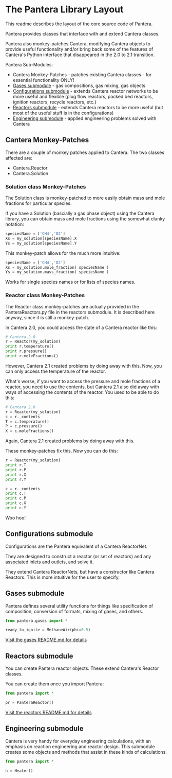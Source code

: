 # The Pantera Library Layout

This readme describes the layout of the core source code of Pantera.

Pantera provides classes that interface with and extend Cantera classes.

Pantera also monkey-patches Cantera, modifying Cantera objects to provide
useful functionality and/or bring back some of the features of Cantera's 
Python interface that disappeared in the 2.0 to 2.1 transition.

Pantera Sub-Modules:
* Cantera Monkey-Patches - patches existing Cantera classes - for essential functionality ONLY!
* [Gases submodule](gases/README.md) - gas compositions, gas mixing, gas objects
* [Configurations submodule](configurations/README.md) - extends Cantera reactor networks to be more useful and flexible (plug flow reactors, packed bed reactors, ignition reactors, recycle reactors, etc.)
* [Reactors submodule](reactors/README.md) - extends Cantera reactors to be more useful (but most of the useful stuff is in the configurations)
* [Engineering submodule](engineering/README.md) - applied engineering problems solved with Cantera

## Cantera Monkey-Patches

There are a couple of monkey patches applied to Cantera. The two classes affected are:
* Cantera.Reactor
* Cantera.Solution

### Solution class Monkey-Patches

The Solution class is monkey-patched to more easily obtain mass and mole fractions
for particular species.

If you have a Solution (bascially a gas phase object) using the Cantera library, you can 
obtain mass and mole fractions using the somewhat clunky notation:

```python
speciesName = ['CH4','O2']
Xs = my_solution[speciesName].X
Ys = my_solution[speciesName].Y
```

This monkey-patch allows for the much more intuitive:

```python
speciesName = ['CH4','O2']
Xs = my_solution.mole_fraction( speciesName )
Ys = my_solution.mass_fraction( speciesName )
```

Works for single species names or for lists of species names.

### Reactor class Monkey-Patches

The Reactor class monkey-patches are actually provided in the PanteraReactors.py file in the 
reactors submodule. It is described here anyway, since it is still a monkey-patch.

In Cantera 2.0, you could access the state of a Cantera reactor
like this:

```python
# Cantera 2.0
r = Reactor(my_solution)
print r.temperature()
print r.pressure()
print r.moleFractions()
```

However, Cantera 2.1 created problems by doing away with this. 
Now, you can only access the temperature of the reactor.

What's worse, if you want to access the pressure and mole fractions
of a reactor, you need to use the contents, but Cantera 2.1 also 
did away with ways of accessing the contents of the reactor. You
used to be able to do this:

```python
# Cantera 2.0
r = Reactor(my_solution)
c = r._contents
T = c.temperature()
P = c.pressure()
X = c.moleFractions()
```

Again, Cantera 2.1 created problems by doing away with this.

These monkey-patches fix this. Now you can do this:

```python
r = Reactor(my_solution)
print r.T
print r.P
print r.X
print r.Y

c = r._contents
print c.T
print c.P
print c.X
print c.Y
```

Woo hoo!


## Configurations submodule

Configurations are the Pantera equivalent of a Cantera ReactorNet. 

They are designed to construct a reactor (or set of reactors)
and any associated inlets and outlets, and solve it.

They extend Cantera ReactorNets, but have a constructor like
Cantera Reactors. This is more intuitive for the user to specify.



## Gases submodule

Pantera defines several utility functions
for things like specification of composition,
conversion of formats, mixing of gases, and 
others.

```python
from pantera.gases import *

ready_to_ignite = MethaneAir(phi=0.5)
```

[Visit the gases README.md for details](pantera/gases/README.md)

## Reactors submodule

You can create Pantera reactor objects. These 
extend Cantera's Reactor classes.

You can create them once you import Pantera:

```python
from pantera import *

pr = PanteraReactor()
```

[Visit the reactors README.md for details](pantera/reactors/README.md)

## Engineering submodule

Cantera is very handy for everyday engineering calculations, with an emphasis on 
reaction engineering and reactor design. This submodule creates some 
objects and methods that assist in these kinds of calculations.

```python
from pantera import *

h = Heater()
```

